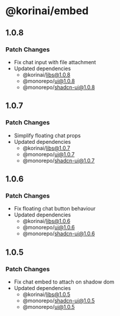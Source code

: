# @korinai/embed

## 1.0.8

### Patch Changes

- Fix chat input with file attachment
- Updated dependencies
  - @korinai/libs@1.0.8
  - @monorepo/ui@1.0.8
  - @monorepo/shadcn-ui@1.0.8

## 1.0.7

### Patch Changes

- Simplify floating chat props
- Updated dependencies
  - @korinai/libs@1.0.7
  - @monorepo/ui@1.0.7
  - @monorepo/shadcn-ui@1.0.7

## 1.0.6

### Patch Changes

- Fix floating chat button behaviour
- Updated dependencies
  - @korinai/libs@1.0.6
  - @monorepo/ui@1.0.6
  - @monorepo/shadcn-ui@1.0.6

## 1.0.5

### Patch Changes

- Fix chat embed to attach on shadow dom
- Updated dependencies
  - @korinai/libs@1.0.5
  - @monorepo/shadcn-ui@1.0.5
  - @monorepo/ui@1.0.5
